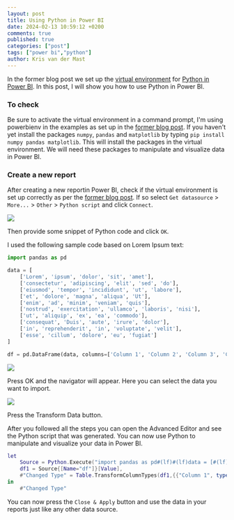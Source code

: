 ```yaml
---
layout: post
title: Using Python in Power BI
date: 2024-02-13 10:59:12 +0200
comments: true
published: true
categories: ["post"]
tags: ["power bi","python"]
author: Kris van der Mast
---
```

In the former blog post we set up the [virtual environment][1] for [Python in Power BI][2]. In this post, I will show you how to use Python in Power BI.

### To check

Be sure to activate the virtual environment in a command prompt, I'm using powerbienv in the examples as set up in the [former blog post][2]. If you haven't yet install the packages `numpy`, `pandas` and `matplotlib` by typing `pip install numpy pandas matplotlib`. This will install the packages in the virtual environment. We will need these packages to manipulate and visualize data in Power BI.

### Create a new report

After creating a new reportin Power BI, check if the virtual environment is set up correctly as per the [former blog post][2]. If so select `Get datasource` > `More...` > `Other` > `Python script` and click `Connect`.

![][3]

Then provide some snippet of Python code and click `OK`.

I used the following sample code based on Lorem Ipsum text:

```python
import pandas as pd

data = [
    ['Lorem', 'ipsum', 'dolor', 'sit', 'amet'],
    ['consectetur', 'adipiscing', 'elit', 'sed', 'do'],
    ['eiusmod', 'tempor', 'incididunt', 'ut', 'labore'],
    ['et', 'dolore', 'magna', 'aliqua', 'Ut'],
    ['enim', 'ad', 'minim', 'veniam', 'quis'],
    ['nostrud', 'exercitation', 'ullamco', 'laboris', 'nisi'],
    ['ut', 'aliquip', 'ex', 'ea', 'commodo'],
    ['consequat', 'Duis', 'aute', 'irure', 'dolor'],
    ['in', 'reprehenderit', 'in', 'voluptate', 'velit'],
    ['esse', 'cillum', 'dolore', 'eu', 'fugiat']
]

df = pd.DataFrame(data, columns=['Column 1', 'Column 2', 'Column 3', 'Column 4', 'Column 5'])  
```

![][4]

Press OK and the navigator will appear. Here you can select the data you want to import.

![][5]

Press the Transform Data button.

After you followed all the steps you can open the Advanced Editor and see the Python script that was generated. You can now use Python to manipulate and visualize your data in Power BI.

```lua
let
    Source = Python.Execute("import pandas as pd#(lf)#(lf)data = [#(lf)    ['Lorem', 'ipsum', 'dolor', 'sit', 'amet'],#(lf)    ['consectetur', 'adipiscing', 'elit', 'sed', 'do'],#(lf)    ['eiusmod', 'tempor', 'incididunt', 'ut', 'labore'],#(lf)    ['et', 'dolore', 'magna', 'aliqua', 'Ut'],#(lf)    ['enim', 'ad', 'minim', 'veniam', 'quis'],#(lf)    ['nostrud', 'exercitation', 'ullamco', 'laboris', 'nisi'],#(lf)    ['ut', 'aliquip', 'ex', 'ea', 'commodo'],#(lf)    ['consequat', 'Duis', 'aute', 'irure', 'dolor'],#(lf)    ['in', 'reprehenderit', 'in', 'voluptate', 'velit'],#(lf)    ['esse', 'cillum', 'dolore', 'eu', 'fugiat']#(lf)]#(lf)#(lf)df = pd.DataFrame(data, columns=['Column 1', 'Column 2', 'Column 3', 'Column 4', 'Column 5'])"),
    df1 = Source{[Name="df"]}[Value],
    #"Changed Type" = Table.TransformColumnTypes(df1,{{"Column 1", type text}, {"Column 2", type text}, {"Column 3", type text}, {"Column 4", type text}, {"Column 5", type text}})
in
    #"Changed Type"
```

You can now press the `Close & Apply` button and use the data in your reports just like any other data source. 

[1]: https://www.krisvandermast.com/post/2024/01/23/setting-up-a-virtual-environment-in-python
[2]: https://www.krisvandermast.com/post/2024/02/06/setting-up-python-for-power-bi
[3]: /images/python_power_bi_python_script_connector.png
[4]: /images/python_power_bi_python_script_editor.png
[5]: /images/python_power_bi_python_script_navigator.png
